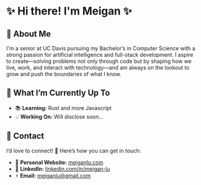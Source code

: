 # ✨ Hi there! I'm Meigan ✨

## 🎀 About Me
I'm a senior at UC Davis pursuing my Bachelor’s in Computer Science with a strong passion for artificial intelligence and full-stack development. I aspire to create—solving problems not only through code but by shaping how we live, work, and interact with technology—and am always on the lookout to grow and push the boundaries of what I know.

## 🚀 What I’m Currently Up To

- 📚 **Learning:** Rust and more Javascript
- 💡 **Working On:** Will disclose soon...

## 💌 Contact

I’d love to connect! 💖 Here’s how you can get in touch:

- 🌱 **Personal Website:** [meiganlu.com](https://meiganlu.com)
- 🧠 **LinkedIn:** [linkedin.com/in/meigan-lu](https://www.linkedin.com/in/meigan-lu/)
- ⚡ **Email:** meiganlu@gmail.com